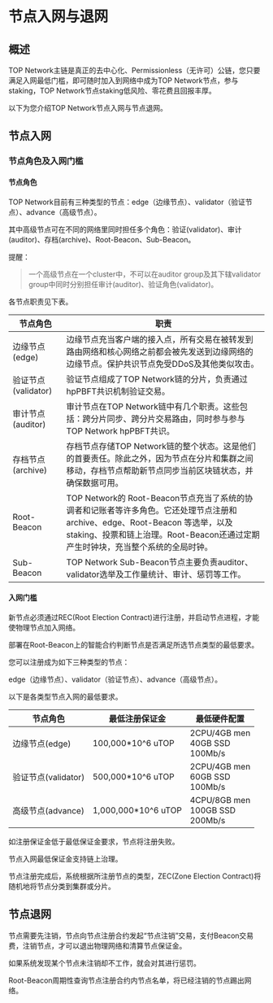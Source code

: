 # 节点入网与退网

## 概述

TOP Network主链是真正的去中心化、Permissionless（无许可）公链，您只要满足入网最低门槛，即可随时加入到网络中成为TOP Network节点，参与staking，TOP Network节点staking低风险、零花费且回报丰厚。

以下为您介绍TOP Network节点入网与节点退网。

## 节点入网

### 节点角色及入网门槛

#### 节点角色

TOP Network目前有三种类型的节点：edge（边缘节点）、validator（验证节点）、advance（高级节点）。

其中高级节点可在不同的网络里同时担任多个角色：验证(validator)、审计(auditor)、存档(archive)、Root-Beacon、Sub-Beacon。

提醒：

> 一个高级节点在一个cluster中，不可以在auditor group及其下辖validator group中同时分别担任审计(auditor)、验证角色(validator)。

各节点职责见下表。

| 节点角色            | 职责                                                         |
| ------------------- | ------------------------------------------------------------ |
| 边缘节点(edge)      | 边缘节点充当客户端的接入点，所有交易在被转发到路由网络和核心网络之前都会被先发送到边缘网络的边缘节点。保护共识节点免受DDoS及其他类似攻击。 |
| 验证节点(validator) | 验证节点组成了TOP Network链的分片，负责通过hpPBFT共识机制验证交易。 |
| 审计节点(auditor)   | 审计节点在TOP Network链中有几个职责。这些包括：跨分片同步、跨分片交易路由，同时参与参与TOP Network hpPBFT共识。 |
| 存档节点(archive)   | 存档节点存储TOP Network链的整个状态。这是他们的首要责任。除此之外，因为节点在分片和集群之间移动，存档节点帮助新节点同步当前区块链状态，并确保数据可用。 |
| Root-Beacon         | TOP Network的 Root-Beacon节点充当了系统的协调者和记账者等许多角色。它还处理节点注册和archive、edge、Root-Beacon 等选举，以及staking、投票和链上治理。Root-Beacon还通过定期产生时钟块，充当整个系统的全局时钟。 |
| Sub-Beacon          | TOP Network Sub-Beacon节点主要负责auditor、validator选举及工作量统计、审计、惩罚等工作。 |

#### 入网门槛

新节点必须通过REC(Root Election Contract)进行注册，并启动节点进程，才能使物理节点加入网络。

部署在Root-Beacon上的智能合约判断节点是否满足所选节点类型的最低要求。

您可以注册成为如下三种类型的节点：

edge（边缘节点）、validator（验证节点）、advance（高级节点）。

以下是各类型节点入网的最低要求。

| 节点角色            | 最低注册保证金      | 最低硬件配置                           |
| ------------------- | ------------------- | -------------------------------------- |
| 边缘节点(edge)      | 100,000*10^6 uTOP   | 2CPU/4GB men<br/>40GB SSD<br/>100Mb/s  |
| 验证节点(validator) | 500,000*10^6 uTOP   | 2CPU/4GB men<br/>60GB SSD<br/>100Mb/s  |
| 高级节点(advance)   | 1,000,000*10^6 uTOP | 4CPU/8GB men<br/>100GB SSD<br/>200Mb/s |

如注册保证金低于最低保证金要求，节点将注册失败。

节点入网最低保证金支持链上治理。

节点注册完成后，系统根据所注册节点的类型，ZEC(Zone Election Contract)将随机地将节点分类到集群或分片。

## 节点退网

节点需要先注销，节点向节点注册合约发起“节点注销”交易，支付Beacon交易费，注销节点，才可以退出物理网络和清算节点保证金。

如果系统发现某个节点未注销却不工作，就会对其进行惩罚。

Root-Beacon周期性查询节点注册合约内节点名单，将已经注销的节点踢出网络。

